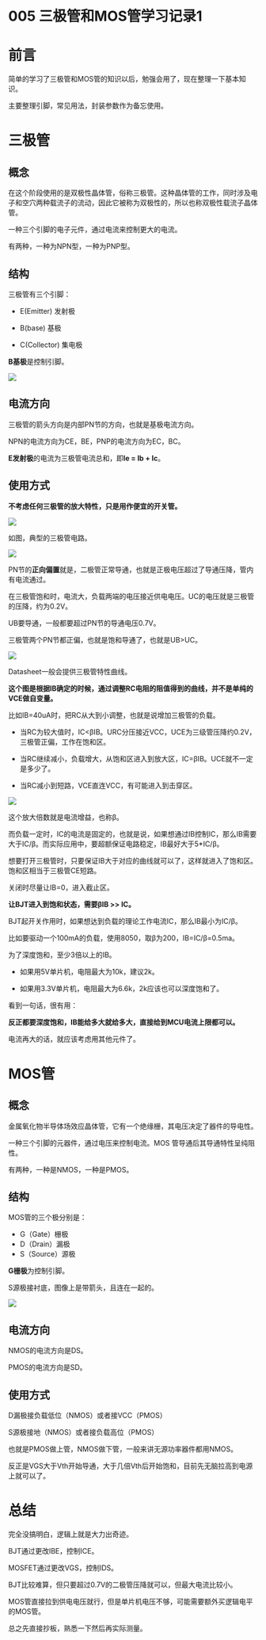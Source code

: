 # 005 三极管和MOS管学习记录1

# 前言

简单的学习了三极管和MOS管的知识以后，勉强会用了，现在整理一下基本知识。

主要整理引脚，常见用法，封装参数作为备忘使用。

# 三极管

## 概念

在这个阶段使用的是双极性晶体管，俗称三极管。这种晶体管的工作，同时涉及电子和空穴两种载流子的流动，因此它被称为双极性的，所以也称双极性载流子晶体管。

一种三个引脚的电子元件，通过电流来控制更大的电流。

有两种，一种为NPN型，一种为PNP型。

## 结构

三极管有三个引脚：

- E(Emitter) 发射极

- B(base) 基极

- C(Collector) 集电极

**B基极**是控制引脚。

![](md_pic/2022-08-11-06-49-31-image.png)

## 电流方向

三极管的箭头方向是内部PN节的方向，也就是基极电流方向。

NPN的电流方向为CE，BE，PNP的电流方向为EC，BC。

**E发射极**的电流为三极管电流总和，即**Ie = Ib + Ic**。

## 使用方式

**不考虑任何三极管的放大特性，只是用作便宜的开关管。**

![](md_pic/2022-08-12-04-45-07-image.png)

如图，典型的三极管电路。

![](md_pic/2022-08-12-04-42-47-image.png)

PN节的**正向偏置**就是，二极管正常导通，也就是正极电压超过了导通压降，管内有电流通过。

在三极管饱和时，电流大，负载两端的电压接近供电电压。UC的电压就是三极管的压降，约为0.2V。

UB要导通，一般都要超过PN节的导通电压0.7V。

三极管两个PN节都正偏，也就是饱和导通了，也就是UB>UC。

![](md_pic/2022-08-12-05-01-59-image.png)

Datasheet一般会提供三极管特性曲线。

**这个图是根据IB确定的时候，通过调整RC电阻的阻值得到的曲线，并不是单纯的VCE做自变量。**

比如IB=40uA时，把RC从大到小调整，也就是说增加三极管的负载。

- 当RC为较大值时，IC<βIB。URC分压接近VCC，UCE为三级管压降约0.2V，三极管正偏，工作在饱和区。

- 当RC继续减小，负载增大，从饱和区进入到放大区，IC=βIB。UCE就不一定是多少了。

- 当RC减小到短路，VCE直连VCC，有可能进入到击穿区。

![](md_pic/2022-08-12-03-18-18-image.png)

这个放大倍数就是电流增益，也称β。

而负载一定时，IC的电流是固定的，也就是说，如果想通过IB控制IC，那么IB需要大于IC/β。而实际应用中，要超额保证电路稳定，IB最好大于5*IC/β。

想要打开三极管时，只要保证IB大于对应的曲线就可以了，这样就进入了饱和区。饱和区相当于三极管CE短路。

关闭时尽量让IB=0，进入截止区。



**让BJT进入到饱和状态，需要βIB >> IC。**

BJT起开关作用时，如果想达到负载的理论工作电流IC，那么IB最小为IC/β。

比如要驱动一个100mA的负载，使用8050，取β为200，IB=IC/β=0.5ma。

为了深度饱和，至少3倍以上的IB。

- 如果用5V单片机，电阻最大为10k，建议2k。

- 如果用3.3V单片机，电阻最大为6.6k，2k应该也可以深度饱和了。

看到一句话，很有用：

**反正都要深度饱和，IB能给多大就给多大，直接给到MCU电流上限都可以。**

电流再大的话，就应该考虑用其他元件了。

# MOS管

## 概念

金属氧化物半导体场效应晶体管，它有一个绝缘栅，其电压决定了器件的导电性。

一种三个引脚的元器件，通过电压来控制电流。MOS 管导通后其导通特性呈纯阻性。

有两种，一种是NMOS，一种是PMOS。

## 结构

MOS管的三个极分别是：

- G（Gate）栅极
- D（Drain）漏极
- S（Source）源极

**G栅极**为控制引脚。

S源极接衬底，图像上是带箭头，且连在一起的。

![](md_pic/nmos1.png)

## 电流方向

NMOS的电流方向是DS。

PMOS的电流方向是SD。

## 使用方式

D漏极接负载低位（NMOS）或者接VCC（PMOS）

S源极接地（NMOS）或者接负载高位（PMOS）

也就是PMOS做上管，NMOS做下管，一般来讲无源功率器件都用NMOS。

反正是VGS大于Vth开始导通，大于几倍Vth后开始饱和，目前先无脑拉高到电源上就可以了。



# 总结

完全没搞明白，逻辑上就是大力出奇迹。

BJT通过更改IBE，控制ICE。

MOSFET通过更改VGS，控制IDS。

BJT比较难算，但只要超过0.7V的二极管压降就可以，但最大电流比较小。

MOS管直接拉到供电电压就行，但是单片机电压不够，可能需要额外买逻辑电平的MOS管。

总之先直接抄板，熟悉一下然后再实际测量。